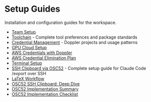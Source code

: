# Setup Guides

Installation and configuration guides for the workspace.

- [Team Setup](TEAM_SETUP.md)
- [Toolchain](toolchain.md) - Complete tool preferences and package standards
- [Credential Management](credential-management.md) - Doppler projects and usage patterns
- [GPU Cloud Setup](gpu-cloud-setup.md)
- [AWS Credentials with Doppler](aws-credentials-doppler.md)
- [AWS Credential Elimination Plan](aws-credentials-elimination.md)
- [Terminal Setup](terminal-setup.md)
- [SSH Clipboard via OSC52](ssh-clipboard-osc52.md) - Complete setup guide for Claude Code /export over SSH
- [LaTeX Workflow](latex-workflow.md)
- [OSC52 SSH Clipboard: Deep Dive](osc52-deep-dive.md)
- [OSC52 Implementation Summary](osc52-implementation-summary.md)
- [OSC52 Implementation Checklist](osc52-implementation-checklist.md)
